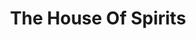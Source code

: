 ---
title: The House Of Spirits
categories: [fiction literature,short story]
tags: [short story,Colombia,story]
---